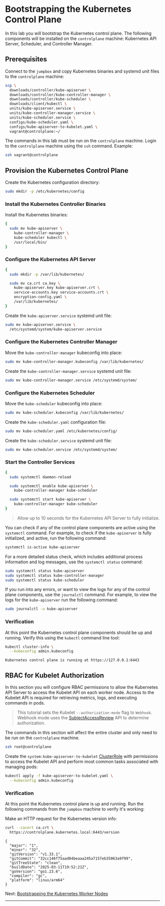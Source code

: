 # Bootstrapping the Kubernetes Control Plane

In this lab you will bootstrap the Kubernetes control plane. The following
components will be installed on the `controlplane` machine: Kubernetes API
Server, Scheduler, and Controller Manager.

## Prerequisites

Connect to the `jumpbox` and copy Kubernetes binaries and systemd unit files
to the `controlplane` machine:

```bash
scp \
  downloads/controller/kube-apiserver \
  downloads/controller/kube-controller-manager \
  downloads/controller/kube-scheduler \
  downloads/client/kubectl \
  units/kube-apiserver.service \
  units/kube-controller-manager.service \
  units/kube-scheduler.service \
  configs/kube-scheduler.yaml \
  configs/kube-apiserver-to-kubelet.yaml \
  vagrant@controlplane:~/
```

The commands in this lab must be run on the `controlplane` machine. Login to
the `controlplane` machine using the `ssh` command. Example:

```bash
ssh vagrant@controlplane
```

## Provision the Kubernetes Control Plane

Create the Kubernetes configuration directory:

```bash
sudo mkdir -p /etc/kubernetes/config
```

### Install the Kubernetes Controller Binaries

Install the Kubernetes binaries:

```bash
{
  sudo mv kube-apiserver \
    kube-controller-manager \
    kube-scheduler kubectl \
    /usr/local/bin/
}
```

### Configure the Kubernetes API Server

```bash
{
  sudo mkdir -p /var/lib/kubernetes/

  sudo mv ca.crt ca.key \
    kube-apiserver.key kube-apiserver.crt \
    service-accounts.key service-accounts.crt \
    encryption-config.yaml \
    /var/lib/kubernetes/
}
```

Create the `kube-apiserver.service` systemd unit file:

```bash
sudo mv kube-apiserver.service \
  /etc/systemd/system/kube-apiserver.service
```

### Configure the Kubernetes Controller Manager

Move the `kube-controller-manager` kubeconfig into place:

```bash
sudo mv kube-controller-manager.kubeconfig /var/lib/kubernetes/
```

Create the `kube-controller-manager.service` systemd unit file:

```bash
sudo mv kube-controller-manager.service /etc/systemd/system/
```

### Configure the Kubernetes Scheduler

Move the `kube-scheduler` kubeconfig into place:

```bash
sudo mv kube-scheduler.kubeconfig /var/lib/kubernetes/
```

Create the `kube-scheduler.yaml` configuration file:

```bash
sudo mv kube-scheduler.yaml /etc/kubernetes/config/
```

Create the `kube-scheduler.service` systemd unit file:

```bash
sudo mv kube-scheduler.service /etc/systemd/system/
```

### Start the Controller Services

```bash
{
  sudo systemctl daemon-reload

  sudo systemctl enable kube-apiserver \
    kube-controller-manager kube-scheduler

  sudo systemctl start kube-apiserver \
    kube-controller-manager kube-scheduler
}
```

> Allow up to 10 seconds for the Kubernetes API Server to fully initialize.

You can check if any of the control plane components are active using the
`systemctl` command. For example, to check if the `kube-apiserver` is fully
initialized, and active, run the following command:

```bash
systemctl is-active kube-apiserver
```

For a more detailed status check, which includes additional process information
and log messages, use the `systemctl status` command:

```bash
sudo systemctl status kube-apiserver
sudo systemctl status kube-controller-manager
sudo systemctl status kube-scheduler
```

If you run into any errors, or want to view the logs for any of the control
plane components, use the `journalctl` command. For example, to view the logs
for the `kube-apiserver` run the following command:

```bash
sudo journalctl -u kube-apiserver
```

### Verification

At this point the Kubernetes control plane components should be up and running.
Verify this using the `kubectl` command line tool:

```bash
kubectl cluster-info \
  --kubeconfig admin.kubeconfig
```

```text
Kubernetes control plane is running at https://127.0.0.1:6443
```

## RBAC for Kubelet Authorization

In this section you will configure RBAC permissions to allow the Kubernetes API
Server to access the Kubelet API on each worker node. Access to the Kubelet API
is required for retrieving metrics, logs, and executing commands in pods.

> This tutorial sets the Kubelet `--authorization-mode` flag to `Webhook`.
> Webhook mode uses the [SubjectAccessReview] API to determine authorization.

The commands in this section will affect the entire cluster and only need to be
run on the `controlplane` machine.

```bash
ssh root@controlplane
```

Create the `system:kube-apiserver-to-kubelet` [ClusterRole] with permissions
to access the Kubelet API and perform most common tasks associated with
managing pods:

```bash
kubectl apply -f kube-apiserver-to-kubelet.yaml \
  --kubeconfig admin.kubeconfig
```

### Verification

At this point the Kubernetes control plane is up and running. Run the following
commands from the `jumpbox` machine to verify it's working:

Make an HTTP request for the Kubernetes version info:

```bash
curl --cacert ca.crt \
  https://controlplane.kubernetes.local:6443/version
```

```text
{
  "major": "1",
  "minor": "32",
  "gitVersion": "v1.33.1",
  "gitCommit": "32cc146f75aad04beaaa245a7157eb35063a9f99",
  "gitTreeState": "clean",
  "buildDate": "2025-03-11T19:52:21Z",
  "goVersion": "go1.23.6",
  "compiler": "gc",
  "platform": "linux/arm64"
}
```

Next: [Bootstrapping the Kubernetes Worker Nodes](09-bootstrapping-kubernetes-workers.md)

---

[SubjectAccessReview]: https://kubernetes.io/docs/reference/access-authn-authz/authorization/#checking-api-access
[ClusterRole]: https://kubernetes.io/docs/reference/access-authn-authz/rbac/#role-and-clusterrole
